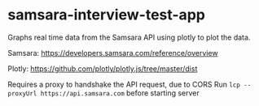 # samsara-interview-test-app

Graphs real time data from the Samsara API using plotly to plot the data. 

Samsara: https://developers.samsara.com/reference/overview

Plotly: https://github.com/plotly/plotly.js/tree/master/dist

Requires a proxy to handshake the API request, due to CORS
Run `lcp --proxyUrl https://api.samsara.com` before starting server